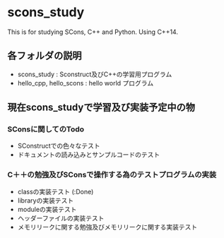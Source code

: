 # scons_study
This is for studying SCons, C++ and Python. 
Using C++14.

## 各フォルダの説明

- scons_study : Sconstruct及びC++の学習用プログラム
- hello_cpp, hello_scons : hello world プログラム


## 現在scons_studyで学習及び実装予定中の物

### SConsに関してのTodo

- SConstructでの色々なテスト
- ドキュメントの読み込みとサンプルコードのテスト

### C＋＋の勉強及びSConsで操作する為のテストプログラムの実装
- classの実装テスト (:Done)
- libraryの実装テスト
- moduleの実装テスト
- ヘッダーファイルの実装テスト
- メモリリークに関する勉強及びメモリリークに関する実装テスト
